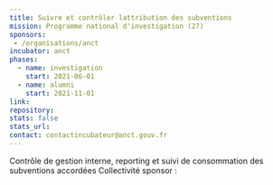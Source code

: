 ```yaml
---
title: Suivre et contrôler lattribution des subventions
mission: Programme national d'investigation (27)
sponsors:
 - /organisations/anct
incubator: anct
phases:
  - name: investigation
    start: 2021-06-01
  - name: alumni
    start: 2021-11-01
link: 
repository: 
stats: false
stats_url: 
contact: contactincubateur@anct.gouv.fr
---
```

Contrôle de gestion interne, reporting et suivi de consommation des subventions accordées
Collectivité sponsor : 
